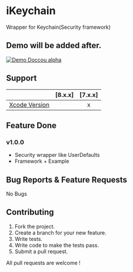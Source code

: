 # iKeychain
Wrapper for Keychain(Security framework)

## Demo will be added after.

[![Demo Doccou alpha](https://github.com/mihailsalari/iKeychain/blob/master/iKeychain/Screens/Screen1.png)](https://www.youtube.com/)

## Support

|                       |  [8.x.x]  |  [7.x.x]  | 
| --------------------- |:---------:|:---------:|
| [Xcode Version ][1]   |           |     x     |


[1]: http://developer.apple.com/xcode/

## Feature Done 

### v1.0.0
* Security wrapper like UserDefaults
* Framework + Example

## Bug Reports & Feature Requests

No Bugs

## Contributing

1. Fork the project.
2. Create a branch for your new feature.
3. Write tests.
4. Write code to make the tests pass.
5. Submit a pull request.

All pull requests are welcome !
